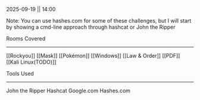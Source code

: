 2025-09-19 || 14:00

Note: You can use hashes.com for some of these challenges, but  I will start by showing a cmd-line approach through hashcat or John the Ripper

Rooms Covered
***
[[Rockyou]]
[[Mask]]
[[Pokémon]]
[[Windows]]
[[Law & Order]]
[[PDF]]
[[Kali Linux(TODO)]]

Tools Used
***
John the Ripper
Hashcat
Google.com
Hashes.com